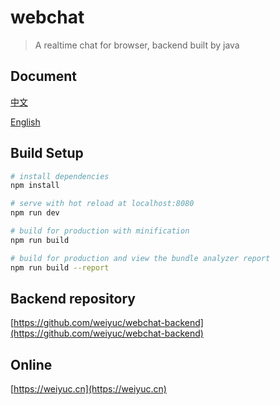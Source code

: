 # webchat

> A realtime chat for browser, backend built by java

## Document
[中文](https://github.com/weiyuc/webchat/edit/master/README.md)

[English](https://github.com/weiyuc/webchat/edit/master/README_EN.md)

## Build Setup

``` bash
# install dependencies
npm install

# serve with hot reload at localhost:8080
npm run dev

# build for production with minification
npm run build

# build for production and view the bundle analyzer report
npm run build --report
```

## Backend repository
[https://github.com/weiyuc/webchat-backend](https://github.com/weiyuc/webchat-backend)

## Online
[https://weiyuc.cn](https://weiyuc.cn)
